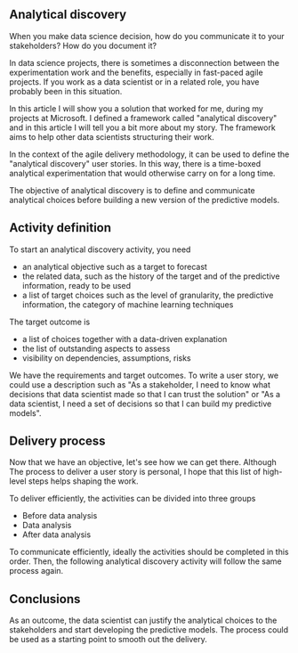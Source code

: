 
## Analytical discovery

When you make data science decision, how do you communicate it to your stakeholders? How do you document it?

In data science projects, there is sometimes a disconnection between the experimentation work and the benefits, especially in fast-paced agile projects. If you work as a data scientist or in a related role, you have probably been in this situation. 

In this article I will show you a solution that worked for me, during my projects at Microsoft. I defined a framework called "analytical discovery" and in this article I will tell you a bit more about my story. The framework aims to help other data scientists structuring their work.

In the context of the agile delivery methodology, it can be used to define the "analytical discovery" user stories. In this way, there is a time-boxed analytical experimentation that would otherwise carry on for a long time.

The objective of analytical discovery is to define and communicate analytical choices before building a new version of the predictive models.


## Activity definition

To start an analytical discovery activity, you need 

- an analytical objective such as a target to forecast
- the related data, such as the history of the target and of the predictive information, ready to be used
- a list of target choices such as the level of granularity, the predictive information, the category of machine learning techniques

The target outcome is
- a list of choices together with a data-driven explanation
- the list of outstanding aspects to assess
- visibility on dependencies, assumptions, risks

We have the requirements and target outcomes. To write a user story, we could use a description such as "As a stakeholder, I need to know what decisions that data scientist made so that I can trust the solution" or "As a data scientist, I need a set of decisions so that I can build my predictive models".


## Delivery process

Now that we have an objective, let's see how we can get there. Although The process to deliver a user story is personal, I hope that this list of high-level steps helps shaping the work.

To deliver efficiently, the activities can be divided into three groups

- Before data analysis
- Data analysis
- After data analysis

To communicate efficiently, ideally the activities should be completed in this order. Then, the following analytical discovery activity will follow the same process again.


## Conclusions

As an outcome, the data scientist can justify the analytical choices to the stakeholders and start developing the predictive models. The process could be used as a starting point to smooth out the delivery.





